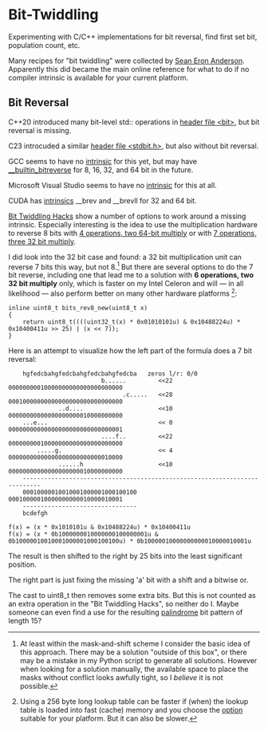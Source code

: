 # Bit-Twiddling

Experimenting with C/C++ implementations for bit reversal, find first set bit, population count, etc.

Many recipes for "bit twiddling" were collected by
[Sean Eron Anderson](https://graphics.stanford.edu/~seander/bithacks.html). Apparently this did became the main online reference for what to do if no compiler intrinsic is available for your current platform.

## Bit Reversal

C++20 introduced many bit-level std:: operations in [header file &lt;bit&gt;](https://en.cppreference.com/w/cpp/header/bit), but bit reversal is missing.

C23 introcuded a similar [header file &lt;stdbit.h&gt;](https://en.cppreference.com/w/c/numeric/bit_manip), but also without bit reversal.

GCC seems to have no
[intrinsic](https://gcc.gnu.org/onlinedocs/gcc/Other-Builtins.html)
for this yet, but may have
[__builtin_bitreverse](https://gcc.gnu.org/bugzilla/show_bug.cgi?id=50481)
for 8, 16, 32, and 64 bit in the future.

Microsoft Visual Studio seems to have no [intrinsic](https://learn.microsoft.com/en-us/cpp/intrinsics/alphabetical-listing-of-intrinsic-functions) for this at all.

CUDA has [intrinsics](https://docs.nvidia.com/cuda/cuda-math-api/cuda_math_api/group__CUDA__MATH__INTRINSIC__INT.html) __brev and __brevll for 32 and 64 bit.

[Bit Twiddling Hacks](https://graphics.stanford.edu/~seander/bithacks.html#BitReverseObvious) show a number of options to work around a missing intrinsic. Especially interesting is the idea to use the multiplication hardware to reverse 8 bits with [4 operations, two 64-bit multiply](https://graphics.stanford.edu/~seander/bithacks.html#ReverseByteWith64Bits) or with [7 operations, three 32 bit multiply](https://graphics.stanford.edu/~seander/bithacks.html#ReverseByteWith32Bits).

I did look into the 32 bit case and found: a 32 bit multiplication unit can reverse 7 bits this way, but not 8.[^1] But there are several options to do the 7 bit reverse, including one that lead me to a solution with **6 operations, two 32 bit multiply** only, which is faster on my Intel Celeron and will &mdash; in all likelihood &mdash; also perform better on many other hardware platforms [^2]:

[^1]: At least within the mask-and-shift scheme I consider the basic idea of this approach. There may be a solution "outside of this box", or there may be a mistake in my Python script to generate all solutions. However when looking for a solution manually, the available space to place the masks without conflict looks awfully tight, so I *believe* it is not possible.

[^2]: Using a 256 byte long lookup table can be faster if (when) the lookup table is loaded into fast (cache) memory and you choose the [option](https://graphics.stanford.edu/~seander/bithacks.html#BitReverseTable) suitable for your platform.
But it can also be slower.


```
inline uint8_t bits_rev8_new(uint8_t x)
{
    return uint8_t((((uint32_t(x) * 0x01010101u) & 0x10488224u) * 0x10400411u >> 25) | (x << 7));
}
```

Here is an attempt to visualize how the left part of the formula does a 7 bit reversal:

```
    hgfedcbahgfedcbahgfedcbahgfedcba   zeros l/r: 0/0
                          b......         <<22 00000000010000000000000000000000
                                .c.....   <<28 00010000000000000000000000000000
              ..d....                     <<10 00000000000000000000010000000000
    ...e...                               << 0 00000000000000000000000000000001
                          ....f..         <<22 00000000010000000000000000000000
        .....g.                           << 4 00000000000000000000000000010000
              ......h                     <<10 00000000000000000000010000000000
    ---------------------------------------------------------------------------
    00010000010010001000001000100100           00010000010000000000010000010001
    --------------------------------
    bcdefgh

f(x) = (x * 0x1010101u & 0x10488224u) * 0x10400411u
f(x) = (x * 0b1000000010000000100000001u & 0b10000010010001000001000100100u) * 0b10000010000000000010000010001u
```

The result is then shifted to the right by 25 bits into the least significant position.

The right part is just fixing the missing 'a' bit with a shift and a bitwise or.

The cast to uint8_t then removes some extra bits. But this is not counted as an extra operation in the "Bit Twiddling Hacks", so neither do I.
Maybe someone can even find a use for the resulting [palindrome](https://en.wikipedia.org/wiki/Palindrome) bit pattern of length 15?
